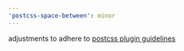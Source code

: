 ```yaml
---
'postcss-space-between': minor
---
```


adjustments to adhere to [postcss plugin guidelines](https://github.com/postcss/postcss/blob/main/docs/guidelines/plugin.md)
